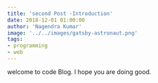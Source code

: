 ```yaml
---
title: 'second Post -Introduction'
date: 2018-12-01 01:00:00
author: 'Nagendra Kumar'
image: '../../images/gatsby-astronaut.png'
tags: 
- programming
- web
---
```


welcome to code Blog. I hope you are doing good.